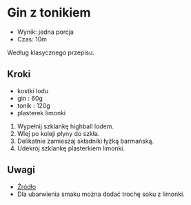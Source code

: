 # Gin z tonikiem

- Wynik: jedna porcja
- Czas: 10m

Według klasycznego przepisu.

## Kroki

- kostki lodu
- gin : 60g
- tonik : 120g
- plasterek limonki 

1. Wypełnij szklankę highball lodem.
2. Wlej po koleji płyny do szkła.
3. Delikatnie zamieszaj składniki łyżką barmańską.
4. Udekrój szklankę plasterkiem limonki.

## Uwagi

- [Źródło](https://www.liquor.com/recipes/gin-and-tonic/)
- Dla ubarwienia smaku można dodać trochę soku z limonki.
